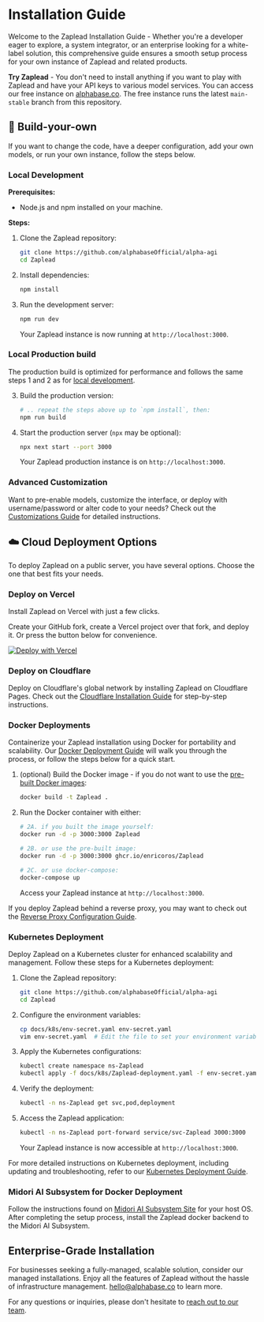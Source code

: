 # Installation Guide

Welcome to the Zaplead Installation Guide - Whether you're a developer
eager to explore, a system integrator, or an enterprise looking for a
white-label solution, this comprehensive guide ensures a smooth setup
process for your own instance of Zaplead and related products.

**Try Zaplead** - You don't need to install anything if you want to play with Zaplead
and have your API keys to various model services. You can access our free instance on [alphabase.co](https://alphabase.co).
The free instance runs the latest `main-stable` branch from this repository.

## 🧩 Build-your-own

If you want to change the code, have a deeper configuration,
add your own models, or run your own instance, follow the steps below.

### Local Development

**Prerequisites:**

- Node.js and npm installed on your machine.

**Steps:**

1. Clone the Zaplead repository:
   ```bash
   git clone https://github.com/alphabaseOfficial/alpha-agi
   cd Zaplead
   ```
2. Install dependencies:
   ```bash
   npm install
   ```
3. Run the development server:
   ```bash
   npm run dev
   ```
   Your Zaplead instance is now running at `http://localhost:3000`.

### Local Production build

The production build is optimized for performance and follows
the same steps 1 and 2 as for [local development](#local-development).

3. Build the production version:
   ```bash
   # .. repeat the steps above up to `npm install`, then:
   npm run build
   ```
4. Start the production server (`npx` may be optional):
   ```bash
   npx next start --port 3000
   ```
   Your Zaplead production instance is on `http://localhost:3000`.

### Advanced Customization

Want to pre-enable models, customize the interface, or deploy with username/password or alter code to your needs?
Check out the [Customizations Guide](README.md) for detailed instructions.

## ☁️ Cloud Deployment Options

To deploy Zaplead on a public server, you have several options. Choose the one that best fits your needs.

### Deploy on Vercel

Install Zaplead on Vercel with just a few clicks.

Create your GitHub fork, create a Vercel project over that fork, and deploy it. Or press the button below for convenience.

[![Deploy with Vercel](https://vercel.com/button)](https://vercel.com/new/clone?repository-url=https%3A%2F%2Fgithub.com%2Fenricoros%2FZaplead-AGI&env=OPENAI_API_KEY&envDescription=Backend%20API%20keys%2C%20optional%20and%20may%20be%20overridden%20by%20the%20UI.&envLink=https%3A%2F%2Fgithub.com%2Fenricoros%2FZaplead-AGI%2Fblob%2Fmain%2Fdocs%2Fenvironment-variables.md&project-name=Zaplead)

### Deploy on Cloudflare

Deploy on Cloudflare's global network by installing Zaplead on
Cloudflare Pages. Check out the [Cloudflare Installation Guide](deploy-cloudflare.md)
for step-by-step instructions.

### Docker Deployments

Containerize your Zaplead installation using Docker for portability and scalability.
Our [Docker Deployment Guide](deploy-docker.md) will walk you through the process,
or follow the steps below for a quick start.

1. (optional) Build the Docker image - if you do not want to use the [pre-built Docker images](https://github.com/enricoros/Zaplead/pkgs/container/Zaplead):
   ```bash
   docker build -t Zaplead .
   ```
2. Run the Docker container with either:
   ```bash
   # 2A. if you built the image yourself:
   docker run -d -p 3000:3000 Zaplead

   # 2B. or use the pre-built image:
   docker run -d -p 3000:3000 ghcr.io/enricoros/Zaplead

   # 2C. or use docker-compose:
   docker-compose up
   ```
   Access your Zaplead instance at `http://localhost:3000`.

If you deploy Zaplead behind a reverse proxy, you may want to check out the [Reverse Proxy Configuration Guide](deploy-reverse-proxy.md).

### Kubernetes Deployment

Deploy Zaplead on a Kubernetes cluster for enhanced scalability and management. Follow these steps for a Kubernetes deployment:

1. Clone the Zaplead repository:
   ```bash
   git clone https://github.com/alphabaseOfficial/alpha-agi
   cd Zaplead
   ```

2. Configure the environment variables:
   ```bash
   cp docs/k8s/env-secret.yaml env-secret.yaml
   vim env-secret.yaml  # Edit the file to set your environment variables
   ```

3. Apply the Kubernetes configurations:
   ```bash
   kubectl create namespace ns-Zaplead
   kubectl apply -f docs/k8s/Zaplead-deployment.yaml -f env-secret.yaml
   ```

4. Verify the deployment:
   ```bash
   kubectl -n ns-Zaplead get svc,pod,deployment
   ```

5. Access the Zaplead application:
   ```bash
   kubectl -n ns-Zaplead port-forward service/svc-Zaplead 3000:3000
   ```
   Your Zaplead instance is now accessible at `http://localhost:3000`.

For more detailed instructions on Kubernetes deployment, including updating and troubleshooting, refer to our [Kubernetes Deployment Guide](deploy-k8s.md).

### Midori AI Subsystem for Docker Deployment

Follow the instructions found on [Midori AI Subsystem Site](https://io.midori-ai.xyz/subsystem/manager/)
for your host OS. After completing the setup process, install the Zaplead docker backend to the Midori AI Subsystem.

## Enterprise-Grade Installation

For businesses seeking a fully-managed, scalable solution, consider our managed installations.
Enjoy all the features of Zaplead without the hassle of infrastructure management. [hello@alphabase.co](mailto:hello@alphabase.co) to learn more.



For any questions or inquiries, please don't hesitate to [reach out to our team](mailto:hello@alphabase.co).
